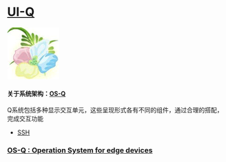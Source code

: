 ﻿# [UI-Q](https://github.com/OS-Q/UI-Q)

[![sites](OS-Q/qitas.png)](http://www.OS-Q.com)

#### 关于系统架构：[OS-Q](https://github.com/OS-Q/OS-Q)

Q系统包括多种显示交互单元，这些呈现形式各有不同的组件，通过合理的搭配，完成交互功能

* [SSH](https://github.com/OS-Q/SSH)

### [OS-Q : Operation System for edge devices](http://www.OS-Q.com/UI-Q)

